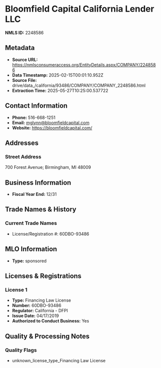 # Bloomfield Capital California Lender LLC

**NMLS ID:** 2248586

## Metadata
- **Source URL:** https://nmlsconsumeraccess.org/EntityDetails.aspx/COMPANY/2248586
- **Data Timestamp:** 2025-02-15T00:01:10.952Z
- **Source File:** drive/data_/california/93486/COMPANY/COMPANY_2248586.html
- **Extraction Time:** 2025-05-27T10:25:00.537722

## Contact Information
- **Phone:** 516-668-1251
- **Email:** mglynn@bloomfieldcapital.com
- **Website:** https://bloomfieldcapital.com/

## Addresses
### Street Address
700 Forest Avenue; Birmingham, MI 48009

## Business Information
- **Fiscal Year End:** 12/31

## Trade Names & History
### Current Trade Names
- License/Registration #: 60DBO-93486

## MLO Information
- **Type:** sponsored

## Licenses & Registrations

### License 1
- **Type:** Financing Law License
- **Number:** 60DBO-93486
- **Regulator:** California - DFPI
- **Issue Date:** 04/17/2019
- **Authorized to Conduct Business:** Yes

## Quality & Processing Notes
### Quality Flags
- unknown_license_type_Financing Law License
